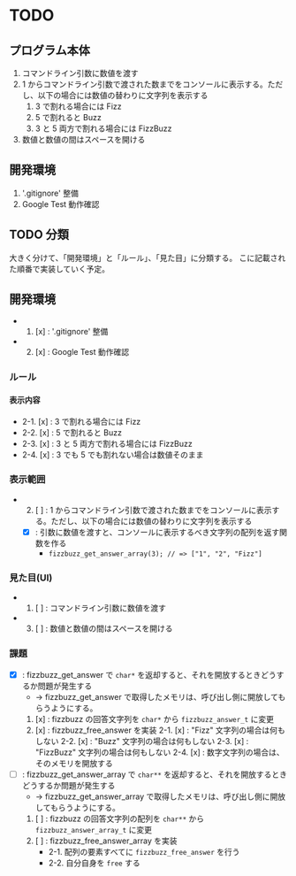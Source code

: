 # TODO

## プログラム本体

1. コマンドライン引数に数値を渡す
2. 1 からコマンドライン引数で渡された数までをコンソールに表示する。ただし、以下の場合には数値の替わりに文字列を表示する
    1. 3 で割れる場合には Fizz
    2. 5 で割れると Buzz
    3. 3 と 5 両方で割れる場合には FizzBuzz
3. 数値と数値の間はスペースを開ける

## 開発環境

1. '.gitignore' 整備
2. Google Test 動作確認

## TODO 分類

大きく分けて、「開発環境」と「ルール」、「見た目」に分類する。
こに記載された順番で実装していく予定。


## 開発環境

- 1. [x] : '.gitignore' 整備
- 2. [x] : Google Test 動作確認


### ルール

#### 表示内容

- 2-1. [x] : 3 で割れる場合には Fizz
- 2-2. [x] : 5 で割れると Buzz
- 2-3. [x] : 3 と 5 両方で割れる場合には FizzBuzz
- 2-4. [x] : 3 でも 5 でも割れない場合は数値そのまま


### 表示範囲

- 2. [ ] : 1 からコマンドライン引数で渡された数までをコンソールに表示する。ただし、以下の場合には数値の替わりに文字列を表示する
    - [x] : 引数に数値を渡すと、コンソールに表示するべき文字列の配列を返す関数を作る
        - `fizzbuzz_get_answer_array(3); // => ["1", "2", "Fizz"]`


### 見た目(UI)

- 1. [ ] : コマンドライン引数に数値を渡す
- 3. [ ] : 数値と数値の間はスペースを開ける


### 課題

- [x] : fizzbuzz_get_answer で `char*` を返却すると、それを開放するときどうするか問題が発生する
    - -> fizzbuzz_get_answer で取得したメモリは、呼び出し側に開放してもらうようにする。
    1.  [x] : fizzbuzz の回答文字列を `char*` から `fizzbuzz_answer_t` に変更
    2.  [x] : fizzbuzz_free_answer を実装
        2-1. [x] : "Fizz" 文字列の場合は何もしない
        2-2. [x] : "Buzz" 文字列の場合は何もしない
        2-3. [x] : "FizzBuzz" 文字列の場合は何もしない
        2-4. [x] : 数字文字列の場合は、そのメモリを開放する
- [ ] : fizzbuzz_get_answer_array で `char**` を返却すると、それを開放するときどうするか問題が発生する
    - -> fizzbuzz_get_answer_array で取得したメモリは、呼び出し側に開放してもらうようにする。
    1.  [ ] : fizzbuzz の回答文字列の配列を `char**` から `fizzbuzz_answer_array_t` に変更
    2.  [ ] : fizzbuzz_free_answer_array を実装
        - 2-1. 配列の要素すべてに `fizzbuzz_free_answer` を行う
        - 2-2. 自分自身を `free` する

